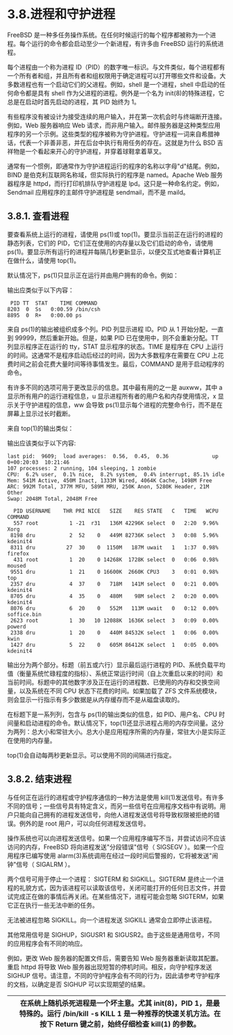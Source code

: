 # 3.8.进程和守护进程

FreeBSD 是一种多任务操作系统。在任何时候运行的每个程序都被称为一个进程。每个运行的命令都会启动至少一个新进程，有许多由 FreeBSD 运行的系统进程。

每个进程由一个称为进程 ID（PID）的数字唯一标识。与文件类似，每个进程都有一个所有者和组，并且所有者和组权限用于确定进程可以打开哪些文件和设备。大多数进程也有一个启动它们的父进程。例如，shell 是一个进程，shell 中启动的任何命令都是具有 shell 作为父进程的进程。例外是一个名为 init(8)的特殊进程，它总是在启动时首先启动的进程，其 PID 始终为 1。

有些程序没有被设计为接受连续的用户输入，并在第一次机会时与终端断开连接。例如，Web 服务器响应 Web 请求，而非用户输入。邮件服务器是这种类型应用程序的另一个示例。这些类型的程序被称为守护进程。守护进程一词来自希腊神话，代表一个非善非恶，并在后台中执行有用任务的存在。这就是为什么 BSD 吉祥物是一个看起来开心的守护进程，并穿着球鞋拿着草叉。

通常有一个惯例，即通常作为守护进程运行的程序的名称以字母"d"结尾。例如，BIND 是伯克利互联网名称域，但实际执行的程序是 named。Apache Web 服务器程序是 httpd，而行打印机排队守护进程是 lpd。这只是一种命名约定。例如，Sendmail 应用程序的主邮件守护进程是 sendmail，而不是 maild。

## 3.8.1. 查看进程

要查看系统上运行的进程，请使用 ps(1)或 top(1)。要显示当前正在运行的进程的静态列表，它们的 PID，它们正在使用的内存量以及它们启动的命令，请使用 ps(1)。要显示所有运行的进程并每隔几秒更新显示，以便交互式地查看计算机正在做什么，请使用 top(1)。

默认情况下，ps(1)只显示正在运行并由用户拥有的命令。例如：

输出应类似于以下内容：

```
 PID TT  STAT    TIME COMMAND
8203  0  Ss   0:00.59 /bin/csh
8895  0  R+   0:00.00 ps
```

来自 ps(1)的输出被组织成多个列。PID 列显示进程 ID。PID 从 1 开始分配，一直到 99999，然后重新开始。但是，如果 PID 已在使用中，则不会重新分配。TT 列显示程序正在运行的 tty，STAT 显示程序的状态。TIME 是程序在 CPU 上运行的时间。这通常不是程序启动后经过的时间，因为大多数程序在需要在 CPU 上花费时间之前会花费大量时间等待事情发生。最后，COMMAND 是用于启动程序的命令。

有许多不同的选项可用于更改显示的信息。其中最有用的之一是 auxww，其中 a 显示所有用户的运行进程信息，u 显示进程所有者的用户名和内存使用情况，x 显示关于守护进程的信息，ww 会导致 ps(1)显示每个进程的完整命令行，而不是在屏幕上显示过长时截断。

来自 top(1)的输出类似：

输出应该类似于以下内容:

```
last pid:  9609;  load averages:  0.56,  0.45,  0.36              up 0+00:20:03  10:21:46
107 processes: 2 running, 104 sleeping, 1 zombie
CPU:  6.2% user,  0.1% nice,  8.2% system,  0.4% interrupt, 85.1% idle
Mem: 541M Active, 450M Inact, 1333M Wired, 4064K Cache, 1498M Free
ARC: 992M Total, 377M MFU, 589M MRU, 250K Anon, 5280K Header, 21M Other
Swap: 2048M Total, 2048M Free

  PID USERNAME    THR PRI NICE   SIZE    RES STATE   C   TIME   WCPU COMMAND
  557 root          1 -21  r31   136M 42296K select  0   2:20  9.96% Xorg
 8198 dru           2  52    0   449M 82736K select  3   0:08  5.96% kdeinit4
 8311 dru          27  30    0  1150M   187M uwait   1   1:37  0.98% firefox
  431 root          1  20    0 14268K  1728K select  0   0:06  0.98% moused
 9551 dru           1  21    0 16600K  2660K CPU3    3   0:01  0.98% top
 2357 dru           4  37    0   718M   141M select  0   0:21  0.00% kdeinit4
 8705 dru           4  35    0   480M    98M select  2   0:20  0.00% kdeinit4
 8076 dru           6  20    0   552M   113M uwait   0   0:12  0.00% soffice.bin
 2623 root          1  30   10 12088K  1636K select  3   0:09  0.00% powerd
 2338 dru           1  20    0   440M 84532K select  1   0:06  0.00% kwin
 1427 dru           5  22    0   605M 86412K select  1   0:05  0.00% kdeinit4
```

输出分为两个部分。标题（前五或六行）显示最后运行进程的 PID、系统负载平均值（衡量系统忙碌程度的指标）、系统正常运行时间（自上次重启以来的时间）和当前时间。标题中的其他数字涉及正在运行的进程数、已使用的内存和交换空间量，以及系统在不同 CPU 状态下花费的时间。如果加载了 ZFS 文件系统模块，则会显示一行指示有多少数据是从内存缓存而不是从磁盘读取的。

在标题下是一系列列，包含与 ps(1)的输出类似的信息，如 PID、用户名、CPU 时间量和启动进程的命令。默认情况下，top(1)还显示进程占用的内存空间量。这分为两列：总大小和常驻大小。总大小是应用程序所需的内存量，常驻大小是实际正在使用的内存量。

top(1)会自动每两秒更新显示。可以使用不同的间隔进行指定。

## 3.8.2. 结束进程

与任何正在运行的进程或守护程序通信的一种方法是使用 kill(1)发送信号。有许多不同的信号；一些信号具有特定含义，而另一些信号在应用程序文档中有说明。用户只能向自己拥有的进程发送信号，向他人进程发送信号将导致权限被拒绝的错误。例外的是 root 用户，可以向任何进程发送信号。

操作系统也可以向进程发送信号。如果一个应用程序编写不当，并尝试访问不应该访问的内存，FreeBSD 将向进程发送"分段错误"信号（ SIGSEGV ）。如果一个应用程序已编写使用 alarm(3)系统调用在经过一段时间后警报的，它将被发送"闹钟"信号（ SIGALRM ）。

两个信号可用于停止一个进程： SIGTERM 和 SIGKILL。SIGTERM 是终止一个进程的礼貌方式，因为该进程可以读取该信号，关闭可能打开的任何日志文件，并尝试完成正在做的事情后再关闭。在某些情况下，进程可能会忽略 SIGTERM，如果它正在执行一些无法中断的任务。

无法被进程忽略 SIGKILL。向一个进程发送 SIGKILL 通常会立即停止该进程。

其他常用信号是 SIGHUP，SIGUSR1 和 SIGUSR2。由于这些是通用信号，不同的应用程序会有不同的响应。

例如，更改 Web 服务器的配置文件后，需要告知 Web 服务器重新读取其配置。重启 httpd 将导致 Web 服务器出现短暂的停机时间。相反，向守护程序发送 SIGHUP 信号。请注意，不同的守护程序会有不同的行为，因此请参考守护程序的文档，以确定是否 SIGHUP 可以实现期望的结果。

|  | 在系统上随机杀死进程是一个坏主意。尤其 init(8)，PID 1，是最特殊的。运行 /bin/kill -s KILL 1 是一种推荐的快速关机方法。在按下 Return 键之前，始终仔细检查 kill(1) 的参数。|
| -- | ------------------------------------------------------------------------------------------------------------------------------------------------------------------------------------------- |
